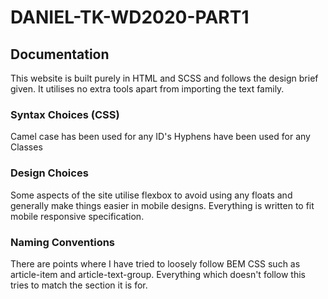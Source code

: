 # DANIEL-TK-WD2020-PART1

## Documentation

This website is built purely in HTML and SCSS and follows the design brief given.
It utilises no extra tools apart from importing the text family.

### Syntax Choices (CSS)
Camel case has been used for any ID's
Hyphens have been used for any Classes

### Design Choices
Some aspects of the site utilise flexbox to avoid using any floats and generally make things easier in mobile designs.
Everything is written to fit mobile responsive specification.

### Naming Conventions
There are points where I have tried to loosely follow BEM CSS such as article-item and article-text-group.
Everything which doesn't follow this tries to match the section it is for.
